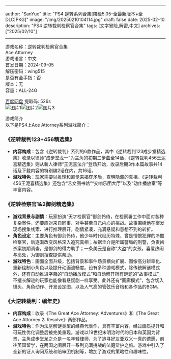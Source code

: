 
---
author: "SanYue"
title: "PS4 逆转系列合集[降级5.05-全最新版本+全DLC|PKG]"
image: "/img/20250210104114.jpg"
draft: false
date: 2025-02-10
description: "PS4 逆转裁判检察官合集"
tags: [文字冒险,解密,中文]
archives: ["2025/02/10"]

---

游戏名称：逆转裁判检察官合集   
Ace Attorney    
游戏语言：中文  
首发日期：2024-09-05  
解压密码：wing515  
是否有金手指：否  
版本：无   
容量：ALL-24G

[百度网盘](https://pan.baidu.com/s/1hGlEsWatupdGgO_i4JP6mg) 提取码: 526s  
![图片1](/img/5a201f.jpg)![图片2](/img/725bc9.jpg)![图片3](/img/28697b.jpg)  

游戏简介  
以下是PS4上Ace Attorney系列游戏简介：

### 《逆转裁判123+456精选集》
- **内容构成**：包含《逆转裁判》系列的6款作品，其中《逆转裁判123成步堂精选集》收录以律师“成步堂龙一”为主角的初期三步曲全14话，《逆转裁判456王泥喜精选集》则从新人律师“王泥喜法介”登场开始，收录后期3作本篇故事共14话及下载内容的特别编2话在内，共16话。
- **游戏特色**：玩家需要以推理和直觉来揭穿矛盾，查明隐藏的真相。《逆转裁判456王泥喜精选集》还包含“艺文图书馆”“交响乐团大厅”以及“动作播放室”等丰富内容。

### 《逆转检察官1&2御剑精选集》
- **游戏背景与剧情**：玩家扮演“天才检察官”御剑怜侍，在检察署工作中面对各种复杂案件，还要应对来自同事、对手甚至自己内心的挑战。故事围绕他在案发现场搜集线索、进行推理展开，剧情紧凑，充满悬疑和意想不到的转折。
- **角色设定**：主要角色有御剑怜侍，他少年时代经历特殊，曾是憎恨犯罪的冷酷检察官，后逐渐改变风格深入追究真相；糸锯圭介是所属警局的刑警，负责凶杀案初期调查，是御剑的得力助手；一条美云是自称“大盗”的女孩，喜爱热闹与高处，为御剑搜查提供帮助。
- **游戏特色**：画面全面升级，包括背景和事件场景横向扩展、图像高分辨率化、重新绘制小角色以及提升动画流畅度。设有多种游戏模式，除传统解谜模式外，还有自动推进字幕的“自动播放模式”和自动解开所有谜题的“故事模式”，不擅长解谜的玩家也能像看悬疑剧一样享受。此外还有“画廊模式”，包含切入镜头、角色动作、开发设定图，以及人气高的管弦乐音档和各作品的BGM。

### 《大逆转裁判：编年史》
- **内容构成**：收录《The Great Ace Attorney: Adventures》和《The Great Ace Attorney 2: Resolve》两部作品。
- **游戏特色**：作为法庭解谜类型的经典代表作，具有丰富内容，经过画质提升和可玩性优化调整后被完美重现。游戏以19世纪末明治时代的日本和英国为背景，主角成步堂龙之介是一名年轻律师，为了追寻好友亚双义一真的遗愿，前往英国留学，在两国之间展开一系列充满挑战的法庭辩护之旅。游戏中引入了全新的证人询问系统和陪审团机制等，增加了游戏的策略性和趣味性。
